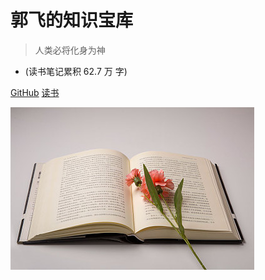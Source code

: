 

# 郭飞的知识宝库

> 人类必将化身为神

* (读书笔记累积 62.7 万 字)

[GitHub](https://github.com/guofei9987/guofei9987.github.io)
[读书](/README)

![logo](media/cover.jpeg)
